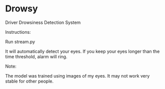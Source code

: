# Drowsy
Driver Drowsiness Detection System

Instructions:

Run stream.py

It will automatically detect your eyes.
If you keep your eyes longer than the time threshold, alarm will ring.

Note:

The model was trained using images of my eyes. It may not work very stable for other people.
